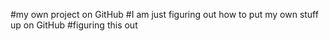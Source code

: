 #my own project on GitHub
#I am just figuring out how to put my own stuff up on GitHub
#figuring this out